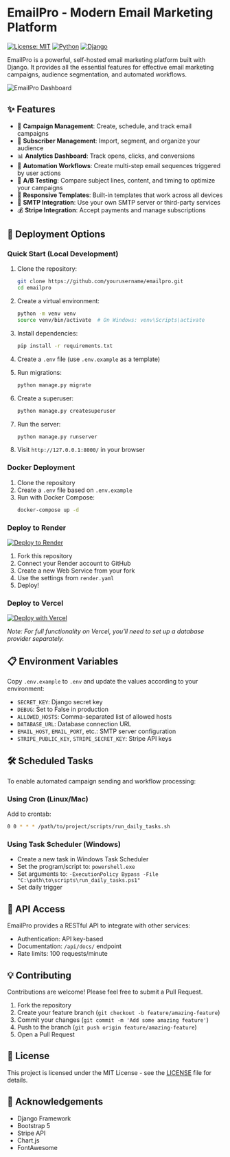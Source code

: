 # EmailPro - Modern Email Marketing Platform

[![License: MIT](https://img.shields.io/badge/License-MIT-yellow.svg)](https://opensource.org/licenses/MIT)
[![Python](https://img.shields.io/badge/Python-3.9%2B-blue)](https://www.python.org/)
[![Django](https://img.shields.io/badge/Django-5.0-green)](https://www.djangoproject.com/)

EmailPro is a powerful, self-hosted email marketing platform built with Django. It provides all the essential features for effective email marketing campaigns, audience segmentation, and automated workflows.

![EmailPro Dashboard](https://via.placeholder.com/800x400?text=EmailPro+Dashboard)

## ✨ Features

- 📧 **Campaign Management**: Create, schedule, and track email campaigns
- 👥 **Subscriber Management**: Import, segment, and organize your audience
- 📊 **Analytics Dashboard**: Track opens, clicks, and conversions
- 🔄 **Automation Workflows**: Create multi-step email sequences triggered by user actions
- 🧪 **A/B Testing**: Compare subject lines, content, and timing to optimize your campaigns
- 📱 **Responsive Templates**: Built-in templates that work across all devices
- 🔌 **SMTP Integration**: Use your own SMTP server or third-party services
- 💰 **Stripe Integration**: Accept payments and manage subscriptions

## 🚀 Deployment Options

### Quick Start (Local Development)

1. Clone the repository:
   ```bash
   git clone https://github.com/yourusername/emailpro.git
   cd emailpro
   ```

2. Create a virtual environment:
   ```bash
   python -m venv venv
   source venv/bin/activate  # On Windows: venv\Scripts\activate
   ```

3. Install dependencies:
   ```bash
   pip install -r requirements.txt
   ```

4. Create a `.env` file (use `.env.example` as a template)

5. Run migrations:
   ```bash
   python manage.py migrate
   ```

6. Create a superuser:
   ```bash
   python manage.py createsuperuser
   ```

7. Run the server:
   ```bash
   python manage.py runserver
   ```

8. Visit `http://127.0.0.1:8000/` in your browser

### Docker Deployment

1. Clone the repository
2. Create a `.env` file based on `.env.example`
3. Run with Docker Compose:
   ```bash
   docker-compose up -d
   ```

### Deploy to Render

[![Deploy to Render](https://render.com/images/deploy-to-render-button.svg)](https://render.com/deploy)

1. Fork this repository
2. Connect your Render account to GitHub
3. Create a new Web Service from your fork
4. Use the settings from `render.yaml`
5. Deploy!

### Deploy to Vercel

[![Deploy with Vercel](https://vercel.com/button)](https://vercel.com/new/clone?repository-url=https%3A%2F%2Fgithub.com%2Fyourusername%2Femailpro)

*Note: For full functionality on Vercel, you'll need to set up a database provider separately.*

## 📋 Environment Variables

Copy `.env.example` to `.env` and update the values according to your environment:

- `SECRET_KEY`: Django secret key
- `DEBUG`: Set to False in production
- `ALLOWED_HOSTS`: Comma-separated list of allowed hosts
- `DATABASE_URL`: Database connection URL
- `EMAIL_HOST`, `EMAIL_PORT`, etc.: SMTP server configuration
- `STRIPE_PUBLIC_KEY`, `STRIPE_SECRET_KEY`: Stripe API keys

## 🛠️ Scheduled Tasks

To enable automated campaign sending and workflow processing:

### Using Cron (Linux/Mac)

Add to crontab:
```bash
0 0 * * * /path/to/project/scripts/run_daily_tasks.sh
```

### Using Task Scheduler (Windows)

- Create a new task in Windows Task Scheduler
- Set the program/script to: `powershell.exe`
- Set arguments to: `-ExecutionPolicy Bypass -File "C:\path\to\scripts\run_daily_tasks.ps1"`
- Set daily trigger

## 📱 API Access

EmailPro provides a RESTful API to integrate with other services:

- Authentication: API key-based
- Documentation: `/api/docs/` endpoint
- Rate limits: 100 requests/minute

## 💡 Contributing

Contributions are welcome! Please feel free to submit a Pull Request.

1. Fork the repository
2. Create your feature branch (`git checkout -b feature/amazing-feature`)
3. Commit your changes (`git commit -m 'Add some amazing feature'`)
4. Push to the branch (`git push origin feature/amazing-feature`)
5. Open a Pull Request

## 📄 License

This project is licensed under the MIT License - see the [LICENSE](LICENSE) file for details.

## 🙏 Acknowledgements

- Django Framework
- Bootstrap 5
- Stripe API
- Chart.js
- FontAwesome 